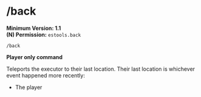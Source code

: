 # /back

**Minimum Version: 1.1**  
**(N) Permission:** `estools.back`  
```
/back
```
**Player only command**

Teleports the executor to their last location. Their last location is whichever event happened
more recently:  
- The player

